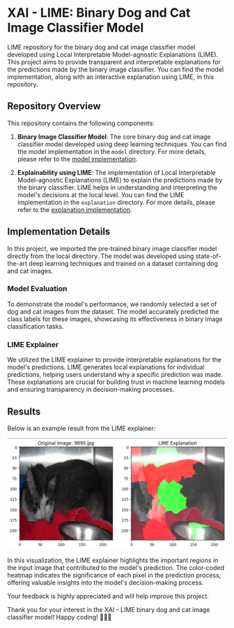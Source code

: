 # XAI - LIME: Binary Dog and Cat Image Classifier Model

LIME repository for the binary dog and cat image classifier model developed using Local Interpretable Model-agnostic Explanations (LIME). This project aims to provide transparent and interpretable explanations for the predictions made by the binary image classifier. You can find the model implementation, along with an interactive explanation using LIME, in this repository.

## Repository Overview

This repository contains the following components:

1. **Binary Image Classifier Model**: The core binary dog and cat image classifier model developed using deep learning techniques. You can find the model implementation in the `model` directory. For more details, please refer to the [model implementation](https://github.com/Purushothaman-natarajan/Binary-Image-Classification/tree/main/model).

2. **Explainability using LIME**: The implementation of Local Interpretable Model-agnostic Explanations (LIME) to explain the predictions made by the binary classifier. LIME helps in understanding and interpreting the model's decisions at the local level. You can find the LIME implementation in the `explanation` directory. For more details, please refer to the [explanation implementation](https://github.com/Purushothaman-natarajan/Binary-Image-Classification/tree/main/explanation).

## Implementation Details

In this project, we imported the pre-trained binary image classifier model directly from the local directory. The model was developed using state-of-the-art deep learning techniques and trained on a dataset containing dog and cat images.

### Model Evaluation

To demonstrate the model's performance, we randomly selected a set of dog and cat images from the dataset. The model accurately predicted the class labels for these images, showcasing its effectiveness in binary image classification tasks.

### LIME Explainer

We utilized the LIME explainer to provide interpretable explanations for the model's predictions. LIME generates local explanations for individual predictions, helping users understand why a specific prediction was made. These explanations are crucial for building trust in machine learning models and ensuring transparency in decision-making processes.

## Results

Below is an example result from the LIME explainer:

![LIME Explanation](https://github.com/Purushothaman-natarajan/XAI-lime-on-Binary-Image-Classifier/blob/3a70e7e18bb0c111d0fdb1fd981cf741cb6139bf/lime_cat.png)

In this visualization, the LIME explainer highlights the important regions in the input image that contributed to the model's prediction. The color-coded heatmap indicates the significance of each pixel in the prediction process, offering valuable insights into the model's decision-making process.

Your feedback is highly appreciated and will help improve this project.

Thank you for your interest in the XAI - LIME binary dog and cat image classifier model! Happy coding! 🐾🐱🐶
